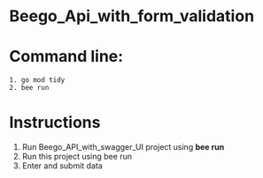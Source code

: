 # Beego_Api_with_form_validation

# Command line:

    1. go mod tidy
    2. bee run

# Instructions

1.  Run Beego_API_with_swagger_UI project using <strong>bee run</strong>
2.  Run this project using bee run
3.  Enter and submit data
